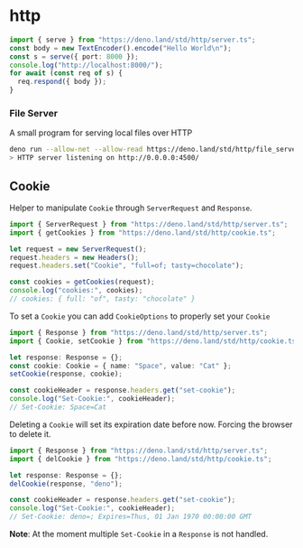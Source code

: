 # http

```typescript
import { serve } from "https://deno.land/std/http/server.ts";
const body = new TextEncoder().encode("Hello World\n");
const s = serve({ port: 8000 });
console.log("http://localhost:8000/");
for await (const req of s) {
  req.respond({ body });
}
```

### File Server

A small program for serving local files over HTTP

```sh
deno run --allow-net --allow-read https://deno.land/std/http/file_server.ts
> HTTP server listening on http://0.0.0.0:4500/
```

## Cookie

Helper to manipulate `Cookie` through `ServerRequest` and `Response`.

```ts
import { ServerRequest } from "https://deno.land/std/http/server.ts";
import { getCookies } from "https://deno.land/std/http/cookie.ts";

let request = new ServerRequest();
request.headers = new Headers();
request.headers.set("Cookie", "full=of; tasty=chocolate");

const cookies = getCookies(request);
console.log("cookies:", cookies);
// cookies: { full: "of", tasty: "chocolate" }
```

To set a `Cookie` you can add `CookieOptions` to properly set your `Cookie`

```ts
import { Response } from "https://deno.land/std/http/server.ts";
import { Cookie, setCookie } from "https://deno.land/std/http/cookie.ts";

let response: Response = {};
const cookie: Cookie = { name: "Space", value: "Cat" };
setCookie(response, cookie);

const cookieHeader = response.headers.get("set-cookie");
console.log("Set-Cookie:", cookieHeader);
// Set-Cookie: Space=Cat
```

Deleting a `Cookie` will set its expiration date before now. Forcing the browser
to delete it.

```ts
import { Response } from "https://deno.land/std/http/server.ts";
import { delCookie } from "https://deno.land/std/http/cookie.ts";

let response: Response = {};
delCookie(response, "deno");

const cookieHeader = response.headers.get("set-cookie");
console.log("Set-Cookie:", cookieHeader);
// Set-Cookie: deno=; Expires=Thus, 01 Jan 1970 00:00:00 GMT
```

**Note**: At the moment multiple `Set-Cookie` in a `Response` is not handled.
